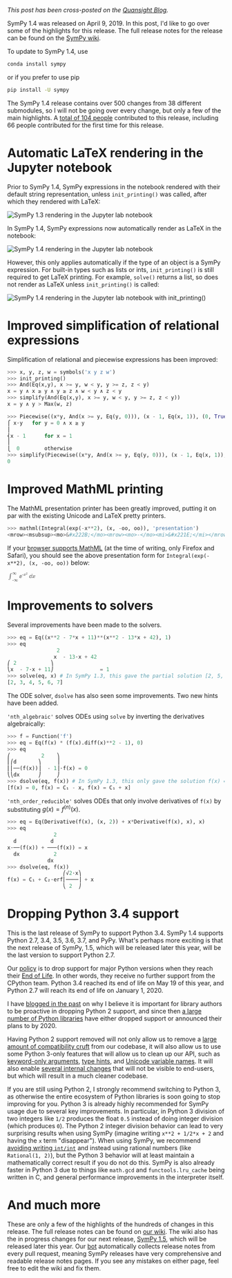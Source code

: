 *This post has been cross-posted on the [Quansight Blog](...).*

SymPy 1.4 was released on April 9, 2019. In this post, I'd like to go over
some of the highlights for this release. The full release notes for the
release can be found on the [SymPy
wiki](https://github.com/sympy/sympy/wiki/Release-Notes-for-1.4).

To update to SymPy 1.4, use

```bash
conda install sympy
```

or if you prefer to use pip

```bash
pip install -U sympy
```

The SymPy 1.4 release contains over 500 changes from 38 different submodules,
so I will not be going over every change, but only a few of the main
highlights. A [total of 104
people](https://github.com/sympy/sympy/wiki/Release-Notes-for-1.4#authors)
contributed to this release, including 66 people contributed for the first
time for this release.

# Automatic LaTeX rendering in the Jupyter notebook

Prior to SymPy 1.4, SymPy expressions in the notebook rendered with their
default string representation, unless `init_printing()` was called, after
which they rendered with LaTeX:

<img src="../../sympy-1.3-notebook.png" alt="SymPy 1.3 rendering in the Jupyter lab notebook">

In SymPy 1.4, SymPy expressions now automatically render as LaTeX in the notebook:

<img src="../../sympy-1.4-notebook.png" alt="SymPy 1.4 rendering in the Jupyter lab notebook">

However, this only applies automatically if the type of an object is a SymPy
expression. For built-in types such as lists or ints, `init_printing()` is
still required to get LaTeX printing. For example, `solve()` returns a list,
so does not render as LaTeX unless `init_printing()` is called:

<img src="../../sympy-1.4-notebook-2.png" alt="SymPy 1.4 rendering in the Jupyter lab notebook with init_printing()">


# Improved simplification of relational expressions

Simplification of relational and piecewise expressions has been improved:

```py
>>> x, y, z, w = symbols('x y z w')
>>> init_printing()
>>> And(Eq(x,y), x >= y, w < y, y >= z, z < y)
x = y ∧ x ≥ y ∧ y ≥ z ∧ w < y ∧ z < y
>>> simplify(And(Eq(x,y), x >= y, w < y, y >= z, z < y))
x = y ∧ y > Max(w, z)
```

```py
>>> Piecewise((x*y, And(x >= y, Eq(y, 0))), (x - 1, Eq(x, 1)), (0, True))
⎧ x⋅y   for y = 0 ∧ x ≥ y
⎪
⎨x - 1      for x = 1
⎪
⎩  0        otherwise
>>> simplify(Piecewise((x*y, And(x >= y, Eq(y, 0))), (x - 1, Eq(x, 1)), (0, True)))
0
```

# Improved MathML printing

The MathML presentation printer has been greatly improved, putting it on par
with the existing Unicode and LaTeX pretty printers.

```py
>>> mathml(Integral(exp(-x**2), (x, -oo, oo)), 'presentation')
<mrow><msubsup><mo>&#x222B;</mo><mrow><mo>-</mo><mi>&#x221E;</mi></mrow><mi>&#x221E;</mi></msubsup><msup><mi>&ExponentialE;</mi><mrow><mo>-</mo><msup><mi>x</mi><mn>2</mn></msup></mrow></msup><mo>&dd;</mo><mi>x</mi></mrow>
```

If your [browser supports MathML](https://caniuse.com/#feat=mathml) (at the
time of writing, only Firefox and Safari), you should see the above
presentation form for `Integral(exp(-x**2), (x, -oo, oo))` below:

<math style="display: block;"><mrow><msubsup><mo>&#x222B;</mo><mrow><mo>-</mo><mi>&#x221E;</mi></mrow><mi>&#x221E;</mi></msubsup><msup><mi>&ExponentialE;</mi><mrow><mo>-</mo><msup><mi>x</mi><mn>2</mn></msup></mrow></msup><mo>&dd;</mo><mi>x</mi></mrow></math>

# Improvements to solvers

Several improvements have been made to the solvers.

```py
>>> eq = Eq((x**2 - 7*x + 11)**(x**2 - 13*x + 42), 1)
>>> eq
                2
               x  - 13⋅x + 42
⎛ 2           ⎞
⎝x  - 7⋅x + 11⎠               = 1
>>> solve(eq, x) # In SymPy 1.3, this gave the partial solution [2, 5, 6, 7]
[2, 3, 4, 5, 6, 7]
```

The ODE solver, `dsolve` has also seen some improvements. Two new hints have
been added.

`'nth_algebraic'` solves ODEs using `solve` by inverting the derivatives
algebraically:

```py
>>> f = Function('f')
>>> eq = Eq(f(x) * (f(x).diff(x)**2 - 1), 0)
>>> eq
⎛          2    ⎞
⎜⎛d       ⎞     ⎟
⎜⎜──(f(x))⎟  - 1⎟⋅f(x) = 0
⎝⎝dx      ⎠     ⎠
>>> dsolve(eq, f(x)) # In SymPy 1.3, this only gave the solution f(x) = C1 - x
[f(x) = 0, f(x) = C₁ - x, f(x) = C₁ + x]
```

`'nth_order_reducible'` solves ODEs that only involve derivatives of `f(x)` by
substituting $g(x)=f^{(n)}(x)$.

```py
>>> eq = Eq(Derivative(f(x), (x, 2)) + x*Derivative(f(x), x), x)
>>> eq
               2
  d           d
x⋅──(f(x)) + ───(f(x)) = x
  dx           2
             dx
>>> dsolve(eq, f(x))
                  ⎛√2⋅x⎞
f(x) = C₁ + C₂⋅erf⎜────⎟ + x
                  ⎝ 2  ⎠
```

# Dropping Python 3.4 support

This is the last release of SymPy to support Python 3.4. SymPy 1.4 supports
Python 2.7, 3.4, 3.5, 3.6, 3.7, and PyPy. What's perhaps more exciting is that
the next release of SymPy, 1.5, which will be released later this year, will
be the last version to support Python 2.7.

Our
[policy](https://github.com/sympy/sympy/wiki/Python-version-support-policy) is
to drop support for major Python versions when they reach their [End of
Life](https://devguide.python.org/#status-of-python-branches). In other words,
they receive no further support from the CPython team. Python 3.4 reached its
end of life on May 19 of this year, and Python 2.7 will reach its end of life
on January 1, 2020.

I have [blogged in the
past](https://www.asmeurer.com/blog/posts/moving-away-from-python-2/) on why I
believe it is important for library authors to be proactive in dropping Python
2 support, and since then [a large number of Python
libraries](https://python3statement.org) have either dropped support or
announced their plans to by 2020.

Having Python 2 support removed will not only allow us to remove a [large
amount of compatibility
cruft](https://github.com/sympy/sympy/blob/sympy-1.4/sympy/core/compatibility.py)
from our codebase, it will also allow us to use some Python 3-only features
that will allow us to clean up our API, such as [keyword-only
arguments](https://python-3-for-scientists.readthedocs.io/en/latest/python3_advanced.html#keyword-only-arguments),
[type
hints](https://python-3-for-scientists.readthedocs.io/en/latest/python3_features.html#function-annotations),
and [Unicode variable
names](https://python-3-for-scientists.readthedocs.io/en/latest/python3_features.html#unicode-variable-names).
It will also enable [several internal
changes](https://github.com/sympy/sympy/issues?q=is%3Aissue+is%3Aopen+label%3A"Dropping+Python+2")
that will not be visible to end-users, but which will result in a much cleaner
codebase.

If you are still using Python 2, I strongly recommend switching to Python 3,
as otherwise the entire ecosystem of Python libraries is soon going to stop
improving for you. Python 3 is already highly recommended for SymPy usage due
to several key improvements. In particular, in Python 3 division of two
integers like `1/2` produces the float `0.5` instead of doing integer division
(which produces `0`). The Python 2 integer division behavior can lead to very
surprising results when using SymPy (imagine writing `x**2 + 1/2*x + 2` and
having the `x` term "disappear"). When using SymPy, we recommend [avoiding
writing
`int/int`](https://docs.sympy.org/latest/tutorial/gotchas.html#two-final-notes-and)
and instead using rational numbers (like `Rational(1, 2)`), but the Python 3
behavior will at least maintain a mathematically correct result if you do not
do this. SymPy is also already faster in Python 3 due to things like
`math.gcd` and `functools.lru_cache` being written in C, and general
performance improvements in the interpreter itself.

# And much more

These are only a few of the highlights of the hundreds of changes in this
release. The full release notes can be found on [our
wiki](https://github.com/sympy/sympy/wiki/Release-Notes-for-1.4). The wiki
also has the in progress changes for our next release, [SymPy
1.5](https://github.com/sympy/sympy/wiki/Release-Notes-for-1.5), which will be
released later this year. Our [bot](https://github.com/sympy/sympy-bot)
automatically collects release notes from every pull request, meaning SymPy
releases have very comprehensive and readable release notes pages. If you see
any mistakes on either page, feel free to edit the wiki and fix them.
